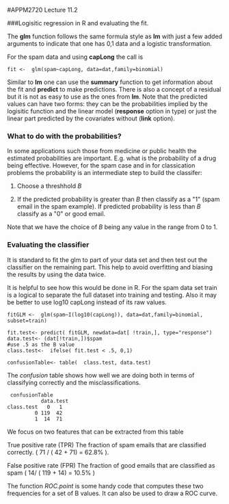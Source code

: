 #APPM2720 Lecture 11.2

  ###Logisitic regression in R and evaluating the fit. 
  
  The **glm** function follows the same formula style as **lm** with just a few added arguments to indicate that one has 0,1 data and a logistic transformation. 
  
 For the spam data and using **capLong** the call is 
 
```fit <-  glm(spam~capLong, data=dat,family=binomial)```

Similar to **lm** one can use the **summary** function to get information about the fit and **predict** to make predictions. There is also  a concept 
of a residual but it is not as easy to use as the ones from **lm**.
Note that the predicted values can have two forms: they can  be the probabilities implied by the 
logisitic function and the linear model (**response** option in type) or just the linear part predicted by the covariates without (**link** option). 

### What to do with the probabilities?
In some applications such those from medicine or public health the estimated probabilities are important. E.g. what is the probability of 
a drug being effective. However, for the spam case and in for classication problems the probability is an intermediate step to build the classifer:

1) Choose a threshhold  *B*

2) If the predicted probability is greater than *B* then classify as a "1"
(spam email in the spam example). If  predicted probability is less than *B* classify as a "0" or good email. 

Note that we have the choice of *B* being any value in the range from 
0 to 1. 

### Evaluating the classifier
It is standard to fit the glm to part of your data set and then test out the classifier on the remaining part. This help to avoid overfitting and
biasing the results by using the data twice. 

It is helpful to see how this would be done in R.
For the spam data set train is a logical to separate the full dataset into 
training and testing. Also it may be better to use log10 capLong instead of 
its raw values.

```
fitGLM <-  glm(spam~I(log10(capLong)), data=dat,family=binomial, subset=train)

fit.test<- predict( fitGLM, newdata=dat[ !train,], type="response")
data.test<- (dat[!train,])$spam
#use .5 as the B value
class.test<-  ifelse( fit.test < .5, 0,1)

confusionTable<- table(  class.test, data.test)
```
The *confusion* table shows how well we are doing both in terms of classifying correctly and the misclassifications.
````
 confusionTable
           data.test
class.test   0   1
         0 119  42
         1  14  71
````

We focus on two features that can be extracted from this table

True positive rate (TPR)  The fraction of spam emails that are classified correctly. ( 71 / ( 42 + 71) = 62.8% ).

False positive rate (FPR) The fraction of good emails that are classified as spam  ( 14/ ( 119 + 14) = 10.5% )

The function *ROC.point* is some handy code that computes these two frequencies for a set of B values. It can also be used to draw a ROC curve. 















